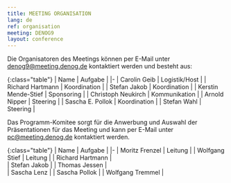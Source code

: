 ```yaml
---
title: MEETING ORGANISATION
lang: de
ref: organisation
meeting: DENOG9
layout: conference
---
```


Die Organisatoren des Meetings können per E-Mail unter [denog9@meeting.denog.de](mailto:denog9@meeting.denog.de) kontaktiert werden und besteht aus:

{:class="table"}
| Name | Aufgabe |
|-
| Carolin Geib | Logistik/Host |
| Richard Hartmann | Koordination |
| Stefan Jakob | Koordination |
| Kerstin Mende-Stief |	Sponsoring |
| Christoph Neukirch | Kommunikation |
| Arnold Nipper |	Steering |
| Sascha E. Pollok | Koordination |
| Stefan Wahl |	Steering |

Das Programm-Komitee sorgt für die Anwerbung und Auswahl der Präsentationen für das Meeting und kann per E-Mail unter [pc@meeting.denog.de](mailto:pc@meeting.denog.de) kontaktiert werden.

{:class="table"}
| Name | Aufgabe |
|-
| Moritz Frenzel | Leitung |
| Wolfgang Stief | Leitung |
| Richard Hartmann |	
| Stefan Jakob |
| Thomas Jessen |	
| Sascha Lenz |	
| Sascha Pollok |
| Wolfgang Tremmel |
